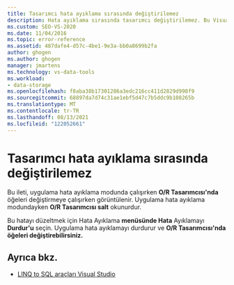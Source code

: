 ```yaml
---
title: Tasarımcı hata ayıklama sırasında değiştirilemez
description: Hata ayıklama sırasında tasarımcı değiştirilemez. Bu Visual Studio Nesne İlişkisel Tasarımcısı (O/R Tasarımcısı) iletisiyle ilgili bilgileri görüntüleme.
ms.custom: SEO-VS-2020
ms.date: 11/04/2016
ms.topic: error-reference
ms.assetid: 487dafe4-d57c-4be1-9e3a-bb0a8699b2fa
author: ghogen
ms.author: ghogen
manager: jmartens
ms.technology: vs-data-tools
ms.workload:
- data-storage
ms.openlocfilehash: f8aba38b17301286a3edc216cc411d2829d998f9
ms.sourcegitcommit: 68897da7d74c31ae1ebf5d47c7b5ddc9b108265b
ms.translationtype: MT
ms.contentlocale: tr-TR
ms.lasthandoff: 08/13/2021
ms.locfileid: "122052661"
---
```

# <a name="the-designer-cannot-be-modified-while-debugging"></a>Tasarımcı hata ayıklama sırasında değiştirilemez

Bu ileti, uygulama hata ayıklama modunda çalışırken **O/R Tasarımcısı'nda** öğeleri değiştirmeye çalışırken görüntülenir. Uygulama hata ayıklama modundayken **O/R Tasarımcısı salt** okunurdur.

Bu hatayı düzeltmek için Hata Ayıklama **menüsünde Hata** Ayıklamayı **Durdur'u** seçin. Uygulama hata ayıklamayı durdurur ve **O/R Tasarımcısı'nda öğeleri değiştirebilirsiniz.**

## <a name="see-also"></a>Ayrıca bkz.

- [LINQ to SQL araçları Visual Studio](../data-tools/linq-to-sql-tools-in-visual-studio2.md)
